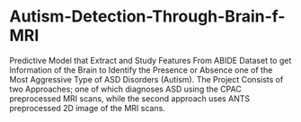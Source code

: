 # Autism-Detection-Through-Brain-f-MRI
Predictive Model that Extract and Study Features From ABIDE Dataset to get Information of the Brain to Identify the Presence or Absence one of the Most Aggressive Type of ASD Disorders (Autism). The Project Consists of two Approaches; one of which diagnoses ASD using the CPAC preprocessed MRI scans, while the second approach uses ANTS preprocessed 2D image of the MRI scans.
